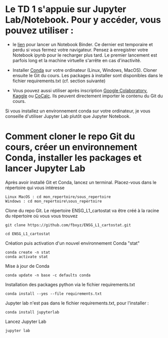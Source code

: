 # Le TD 1 s'appuie sur Jupyter Lab/Notebook. Pour y accéder, vous pouvez utiliser : 


- le [lien](https://mybinder.org/v2/gh/fbxyz/ENSG_L1_cartostat/HEAD) pour lancer un Notebook Binder. Ce dernier est temporaire et perdu si vous fermez votre navigateur. Pensez à enregistrer votre Notebook ipynb pour le recharger plus tard. Le premier lancement est parfois long et la machine virtuelle s'arrête en cas d'inactivité.

- Installer [Conda](https://docs.conda.io/projects/conda/en/stable/user-guide/install/index.html) sur votre ordinateur (Linux, Windows, MacOS). Cloner ensuite le Git du cours. Les packages à installer sont disponibles dans le fichier requirements.txt (cf. section suivante)

- Vous pouvez aussi utiliser après inscription [Google Colaboratory](https://colab.research.google.com/), [Kaggle](https://www.kaggle.com/) ou [CoCalc](https://cocalc.com/features/jupyter-notebook). Ils peuvent directement importer le contenu du Git du cours.

Si vous installez un environnement conda sur votre ordinateur, je vous conseille d'utiliser Jupyter Lab plutôt que Jupyter Notebook.

# Comment cloner le repo Git du cours, créer un environnement Conda, installer les packages et lancer Jupyter Lab
Après avoir installé Git et Conda, lancez un terminal. Placez-vous dans le répertoire qui vous intéresse
```
Linux MacOS : cd mon_repertoire/sous_repertoire
Windows : cd mon_repertoire\sous_repertoire
```

Clone du repo Git. Le répertoire ENSG_L1_cartostat va être créé à la racine du répertoire où vous vous trouvez
```
git clone https://github.com/fbxyz/ENSG_L1_cartostat.git

cd ENSG_L1_cartostat
```

Création puis activation d'un nouvel environnement Conda "stat"
```
conda create -n stat
conda activate stat
```

Mise à jour de Conda
```
conda update -n base -c defaults conda
```

Installation des packages python via le fichier requirements.txt 
``` 
conda install --yes --file requirements.txt
```

Jupyter lab n'est pas dans le fichier requirements.txt, pour l'installer : 
```
conda install jupyterlab
```

Lancez Jupyter Lab
```
jupyter lab
```


